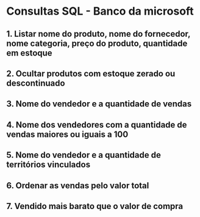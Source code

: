 # Consultas SQL - Banco da microsoft

## 1. Listar nome do produto, nome do fornecedor, nome categoria, preço do produto, quantidade em estoque

## 2. Ocultar produtos com estoque zerado ou descontinuado

## 3. Nome do vendedor e a quantidade de vendas

## 4. Nome dos vendedores com a quantidade de vendas maiores ou iguais a 100

## 5. Nome do vendedor e a quantidade de territórios vinculados

## 6. Ordenar as vendas pelo valor total

## 7. Vendido mais barato que o valor de compra
